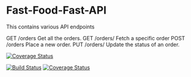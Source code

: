 # Fast-Food-Fast-API
This contains various API endpoints

GET /orders
Get all the orders.
GET /orders/<orderId>
Fetch a specific order
POST /orders
Place a new order.
PUT /orders/<orderId>
Update the status of an order.

<a href='https://coveralls.io/github/codeplus254/Fast-Food-Fast-API?branch=master'><img src='https://coveralls.io/repos/github/codeplus254/Fast-Food-Fast-API/badge.svg?branch=master' alt='Coverage Status' /></a>


[![Build Status](https://travis-ci.org/codeplus254/Fast-Food-Fast-API.svg?branch=master)](https://travis-ci.org/codeplus254/Fast-Food-Fast-API) [![Coverage Status](https://coveralls.io/repos/github/codeplus254/Fast-Food-Fast-API/badge.svg?branch=master)](https://coveralls.io/github/codeplus254/Fast-Food-Fast-API?branch=master)
